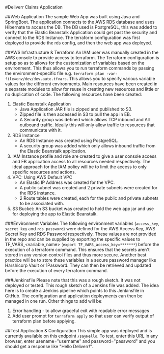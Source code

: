 #Deliverr Claims Application

##Web Application
The sample Web App was built using Java and SpringBoot. The application connects to the AWS RDS database and uses 
Hibernate to access the DB. The DB used is PostgreSQL, this was added to verify that the Elastic Beanstalk Application
could get past the security and connect to the RDS Instance. The terraform configuration was first deployed to 
provide the rds config, and then the web app was deployed.

##AWS Infrastructure & Terraform
An IAM user was manually created in the AWS console to provide access to terraform. The Terraform configuration is setup
so as to allows for the customization of variables based on the environment. This thus allows you to run terraform 
commands by passing the environment-specific file e.g. `terraform plan -var-file=env/dev/dev.auto.tfvars`. This allows 
you to specify various variable values for the different environments.
Main resources have been created in a separate modules to allow for reuse in creating new resources and little or no 
duplication of code. The following resources have been created:
1. Elastic Beanstalk Application
   - Java Application JAR file is zipped and published to S3.
   - Zipped file is then accessed in S3 to pull the app in EB.
   - A Security group was defined which allows TCP inbound and All outbound traffic. Ideally this will only allow 
   traffic to resources that communicate with it.
2. RDS Instance
   - An RDS Instance was created using PostgreSQL.
   - A security group was added which only allows inbound traffic from the Elastic Beanstalk application.
3. IAM Instance profile and role are created to give a user console access and EB application access to all 
resources needed respectively. The ideal approach for the IAM policy will be to limit the access to only specific 
resources and actions.
4. VPC: Using AWS Default VPC
   - An Elastic IP Address was created for the VPC.
   - A public subnet was created and 2 private subnets were created for the RDS instance.
   - 2 Route tables were created, each for the public and private subnets to be associated with.
5. S3 Bucket: An S3 bucket was created to hold the web app jar and use for deploying the app to Elastic Beanstalk.

###Environment Variables
The following environment variables (`access_key`, `secret_key` and `rds_password`) were defined for the AWS Access Key,
AWS Secret Key and RDS Password respectively. These values are not provided in the repo and can be supplied by 
exporting the specific values to TF_VARS_<variable_name> (`export TF_VARS_access_key=*******`) before the execution 
of a terraform command. This ensures that the secrets aren't stored in any version control files and thus more secure. 
Another best practice will be to store these variables in a secure password manager like Harshicorp Vault or 1Password. 
They can then be retrieved and updated before the execution of every terraform command.

###Jenkinsfile
Please note that this was a rough sketch. It was not deployed or tested. This rough sketch of a Jenkins file was added. 
The idea here is to create a Jenkins pipeline which points to this Jenkinsfile in GitHub. The configuration and application 
deployments can then be managed in one run. Other things to add will be:
1. Error handling - to allow graceful exit with readable error messages
2. Add user prompt for `terraform apply` so that user can verify output of terraform plan before applying.

##Test Application & Configuration
This simple app was deployed and is currently available on this endpoint `/sayHello`. To test, enter this URL in any 
browser, enter usename="username" and password="password" and you should get a response like "Hello Deliverr!".
